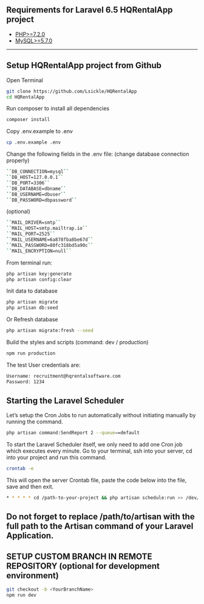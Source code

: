 
## Requirements for Laravel 6.5 HQRentalApp project


- [PHP>=7.2.0](https://www.php.net/downloads.php#v7.2.24)
- [MySQL>=5.7.0](https://dev.mysql.com/downloads/mysql/5.7.html)

-----------------------------------------------------------------------------------

## Setup HQRentalApp project from Github


Open Terminal

```bash
git clone https://github.com/Lsickle/HQRentalApp 
cd HQRentalApp
```

Run composer to install all dependencies
```bash
composer install
```

Copy .env.example to .env
```bash
cp .env.example .env
```

Change the following fields in the .env file: (change database connection properly) 
```bash
``DB_CONNECTION=mysql``
``DB_HOST=127.0.0.1``
``DB_PORT=3306``
``DB_DATABASE=dbname``
``DB_USERNAME=dbuser``
``DB_PASSWORD=dbpassword``
```
(optional)
```bash
``MAIL_DRIVER=smtp``
``MAIL_HOST=smtp.mailtrap.io``
``MAIL_PORT=2525``
``MAIL_USERNAME=6a878fba8be67d``
``MAIL_PASSWORD=80fc318bd5a90c``
``MAIL_ENCRYPTION=null``
```



From terminal run:
```bash
php artisan key:generate
php artisan config:clear
```

Init data to database
```bash
php artisan migrate
php artisan db:seed
```

Or Refresh database
```bash
php artisan migrate:fresh --seed
```

Build the styles and scripts (command: dev / production)
```bash
npm run production
```

The test User credentials are:

```bash
Username: recruitment@hqrentalsoftware.com
Password: 1234
```


## Starting the Laravel Scheduler

Let’s setup the Cron Jobs to run automatically without initiating manually by running the command. 
```bash
php artisan command:SendReport 2 --queue==default
```

To start the Laravel Scheduler itself, we only need to add one Cron job which executes every minute. Go to your terminal, ssh into your server, cd into your project and run this command.


```bash
crontab -e
```


This will open the server Crontab file, paste the code below into the file, save and then exit.

```bash
* * * * * cd /path-to-your-project && php artisan schedule:run >> /dev/null 2>&1
```

Do not forget to replace /path/to/artisan with the full path to the Artisan command of your Laravel Application.
-----------------------------------------------------------------------------------

## SETUP CUSTOM BRANCH IN REMOTE REPOSITORY (optional for development environment)

```bash
git checkout -b <YourBranchName>
npm run dev
```

